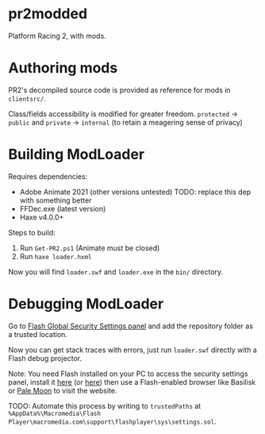 # pr2modded
Platform Racing 2, with mods.

# Authoring mods
PR2's decompiled source code is provided as reference for mods in `clientsrc/`.

Class/fields accessibility is modified for greater freedom. `protected` -> `public` and `private` -> `internal` (to retain a meagering sense of privacy)

# Building ModLoader
Requires dependencies:
- Adobe Animate 2021 (other versions untested) TODO: replace this dep with something better
- FFDec.exe (latest version)
- Haxe v4.0.0+

Steps to build:
1. Run `Get-PR2.ps1` (Animate must be closed)
2. Run `haxe loader.hxml`

Now you will find `loader.swf` and `loader.exe` in the `bin/` directory.

# Debugging ModLoader
Go to [Flash Global Security Settings panel](https://www.macromedia.com/support/documentation/en/flashplayer/help/settings_manager04.html#117502) and add the repository folder as a trusted location.

Now you can get stack traces with errors, just run `loader.swf` directly with a Flash debug projector.

Note: You need Flash installed on your PC to access the security settings panel, install it [here](https://archive.org/download/flashplayer32_0r0_371_win) (or [here](https://drive.google.com/file/d/1JFhniRKz7J9AZvu-73n7wRyNEbl5MdzI/view?usp=sharing)) then use a Flash-enabled browser like Basilisk or [Pale Moon](https://www.palemoon.org/download.shtml) to visit the website.

TODO: Automate this process by writing to `trustedPaths` at `%AppData%\Macromedia\Flash Player\macromedia.com\support\flashplayer\sys\settings.sol`.
